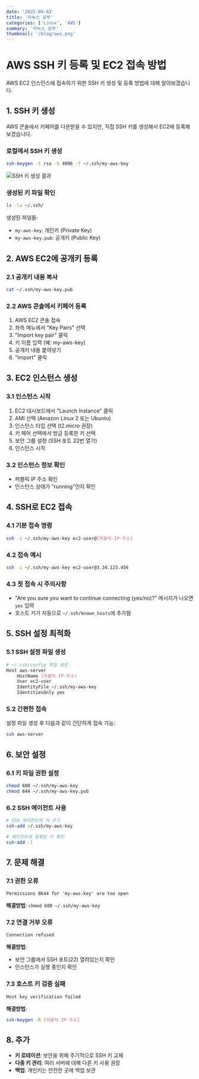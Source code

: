 ```yaml
---
date: '2025-09-03'
title: '리눅스 공부'
categories: ['Linux', 'AWS']
summary: '리눅스 공부'
thumbnail: '/blog/aws.png'
---
```

# AWS SSH 키 등록 및 EC2 접속 방법

AWS EC2 인스턴스에 접속하기 위한 SSH 키 생성 및 등록 방법에 대해 알아보겠습니다.

## 1. SSH 키 생성

AWS 콘솔에서 키페어를 다운받을 수 있지만, 직접 SSH 키를 생성해서 EC2에 등록해보겠습니다.

### 로컬에서 SSH 키 생성
```bash
ssh-keygen -t rsa -b 4096 -f ~/.ssh/my-aws-key
```

![SSH 키 생성 결과](/blog/images/pemkey.png)

### 생성된 키 파일 확인
```bash
ls -la ~/.ssh/
```

생성된 파일들:
- `my-aws-key`: 개인키 (Private Key)
- `my-aws-key.pub`: 공개키 (Public Key)

## 2. AWS EC2에 공개키 등록

### 2.1 공개키 내용 복사
```bash
cat ~/.ssh/my-aws-key.pub
```

### 2.2 AWS 콘솔에서 키페어 등록
1. AWS EC2 콘솔 접속
2. 좌측 메뉴에서 "Key Pairs" 선택
3. "Import key pair" 클릭
4. 키 이름 입력 (예: my-aws-key)
5. 공개키 내용 붙여넣기
6. "Import" 클릭

## 3. EC2 인스턴스 생성

### 3.1 인스턴스 시작
1. EC2 대시보드에서 "Launch Instance" 클릭
2. AMI 선택 (Amazon Linux 2 또는 Ubuntu)
3. 인스턴스 타입 선택 (t2.micro 권장)
4. 키 페어 선택에서 방금 등록한 키 선택
5. 보안 그룹 설정 (SSH 포트 22번 열기)
6. 인스턴스 시작

### 3.2 인스턴스 정보 확인
- 퍼블릭 IP 주소 확인
- 인스턴스 상태가 "running"인지 확인

## 4. SSH로 EC2 접속

### 4.1 기본 접속 명령
```bash
ssh -i ~/.ssh/my-aws-key ec2-user@[퍼블릭-IP-주소]
```

### 4.2 접속 예시
```bash
ssh -i ~/.ssh/my-aws-key ec2-user@3.34.123.456
```

### 4.3 첫 접속 시 주의사항
- "Are you sure you want to continue connecting (yes/no)?" 메시지가 나오면 `yes` 입력
- 호스트 키가 자동으로 `~/.ssh/known_hosts`에 추가됨

## 5. SSH 설정 최적화

### 5.1 SSH 설정 파일 생성
```bash
# ~/.ssh/config 파일 생성
Host aws-server
    HostName [퍼블릭-IP-주소]
    User ec2-user
    IdentityFile ~/.ssh/my-aws-key
    IdentitiesOnly yes
```

### 5.2 간편한 접속
설정 파일 생성 후 다음과 같이 간단하게 접속 가능:
```bash
ssh aws-server
```

## 6. 보안 설정

### 6.1 키 파일 권한 설정
```bash
chmod 600 ~/.ssh/my-aws-key
chmod 644 ~/.ssh/my-aws-key.pub
```

### 6.2 SSH 에이전트 사용
```bash
# SSH 에이전트에 키 추가
ssh-add ~/.ssh/my-aws-key

# 에이전트에 등록된 키 확인
ssh-add -l
```

## 7. 문제 해결

### 7.1 권한 오류
```
Permissions 0644 for 'my-aws-key' are too open
```
**해결방법**: `chmod 600 ~/.ssh/my-aws-key`

### 7.2 연결 거부 오류
```
Connection refused
```
**해결방법**: 
- 보안 그룹에서 SSH 포트(22) 열려있는지 확인
- 인스턴스가 실행 중인지 확인

### 7.3 호스트 키 검증 실패
```
Host key verification failed
```
**해결방법**: 
```bash
ssh-keygen -R [퍼블릭-IP-주소]
```

## 8. 추가

- **키 로테이션**: 보안을 위해 주기적으로 SSH 키 교체
- **다중 키 관리**: 여러 서버에 대해 다른 키 사용 권장
- **백업**: 개인키는 안전한 곳에 백업 보관

